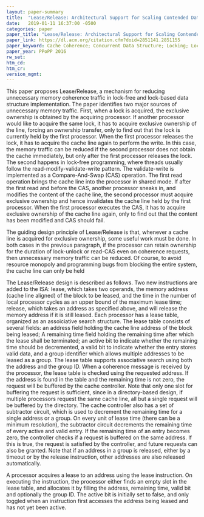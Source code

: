 ```yaml
---
layout: paper-summary
title:  "Lease/Release: Architectural Support for Scaling Contended Data Structures"
date:   2019-01-11 16:37:00 -0500
categories: paper
paper_title: "Lease/Release: Architectural Support for Scaling Contended Data Structures"
paper_link: https://dl.acm.org/citation.cfm?doid=2851141.2851155
paper_keyword: Cache Coherence; Concurrent Data Structure; Locking; Lock-free
paper_year: PPoPP 2016
rw_set: 
htm_cd: 
htm_cr: 
version_mgmt: 
---
```


This paper proposes Lease/Release, a mechanism for reducing unnecessary memory coherence traffic in lock-free and lock-based
data structure implementation. The paper identifies two major sources of unnecessary memory traffic. First, when a lock
is acquired, the exclusive ownership is obtained by the acquiring processor. If another processor would like to acquire 
the same lock, it has to acquire exclusive ownership of the line, forcing an ownership transfer, only to find out that the 
lock is currently held by the first processor. When the first processor releases the lock, it has to acquire the cache line 
again to perform the write. In this case, the memory traffic can be reduced if the second processor does not obtain the 
cache immediately, but only after the first processor releases the lock. The second happens in lock-free programming, where 
threads usually follow the read-modify-validate-write pattern. The validate-write is implemented as a Compare-And-Swap (CAS)
operation. The first read operation brings the cache line into the processor in shared mode. If after the first read and 
before the CAS, another processor sneaks in, and modifies the content of the cache line, the second processor must acquire
exclusive ownership and hence invalidates the cache line held by the first processor. When the first processor executes 
the CAS, it has to acquire exclusive ownership of the cache line again, only to find out that the content has been modified
and CAS should fail. 

The guiding design principle of Lease/Release is that, whenever a cache line is acquired for exclusive ownership, some
useful work must be done. In both cases in the previous paragraph, if the processor can retain ownership for the duration
of lock-unlock or read-CAS even on coherence requests, then unnecessary memory traffic can be reduced. Of course, to avoid
resource monopoly and programming bugs from blocking the entire system, the cache line can only be held 

The Lease/Release design is described as follows. Two new instructions are added to the ISA: lease, which takes two operands,
the memory address (cache line aligned) of the block to be leased, and the time in the number of local processor cycles as 
an upper bound of the maximum lease time; release, which takes an address as specified above, and will release the memory 
address if it is still leased. Each processor has a lease table, organized as an assoiciative search structure. The lease
table consists of several fields: an address field holding the cache line address of the block being leased; A remaining
time field holding the remaining time after which the lease shall be terminated; an active bit to indicate whether the 
remaining time should be decremented, a valid bit to indicate whether the entry stores valid data, and a group identifier 
which allows multiple addresses to be leased as a group. The lease table supports associative search using both the address 
and the group ID. When a coherence message is received by the processor, the lease table is checked using the requested 
address. If the address is found in the table and the remaining time is not zero, the request will be buffered by the 
cache controller. Note that only one slot for buffering the request is sufficient, since in a directory-based design, if 
multiple processors request the same cache line, all but a single request will be buffered by the directory. The cache 
controller also has a set of subtractor circuit, which is used to decrement the remaining time for a single address or a 
group. On every unit of lease time (there can be a minimum resolution), the subtractor circuit decrements the remaining 
time of every active and valid entry. If the remaining time of an entry becomes zero, the controller checks if a request
is buffered on the same address. If this is true, the request is satisfied by the controller, and future requests can
also be granted. Note that if an address in a group is released, either by a timeout or by the release instruction, 
other addresses are also released automatically.

A processor acquires a lease to an address using the lease instruction. On executing the instruction, the processor 
either finds an empty slot in the lease table, and allocates it by filling the address, remaining time, valid bit
and optionally the group ID. The active bit is initially set to false, and only toggled when an instruction first
accesses the address being leased and has not yet been active. 

